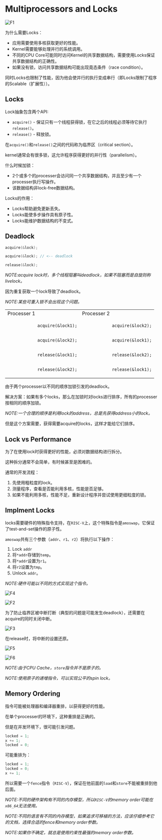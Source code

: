 # Multiprocessors and Locks

![F1](./F1.jpg)

为什么需要Locks：
* 应用需要使用多核获取更好的性能。
* Kernel需要能够处理并行的系统调用。
* 不同的CPU Core可能同时访问Kernel的共享数据结构，需要使用Locks保证共享数据结构的正确性。
* 如果没有锁，访问共享数据结构可能出现竟态条件（race condition）。

同时Locks也限制了性能，因为他会使并行的执行变成串行（即Locks限制了程序的Scalable（扩展性））。

## Locks

Lock抽象包含两个API:
* `acquire()` - 保证只有一个线程获得锁，在它之后的线程必须等待它执行`release()`。
* `release()` - 释放锁。

在`acquire()`和`release()`之间的代码称为临界区（critical section）。

kernel通常会有很多锁，这允许程序获得更好的并行性（parallelism）。

什么时候加锁：
* 2个或多个的processer会访问同一个共享数据结构，并且至少有一个processer执行写操作。
* 该数据结构非lock-free数据结构。

Locks的作用：
* Locks帮助避免更新丢失。
* Locks能使多步操作具有原子性。
* Locks能维护数据结构的不变式。

## Deadlock

```c
acquire(&lock);

acquire(&lock); // <-- deadlock

release(&lock);
```

*NOTE:acquire lock时，多个线程阻塞叫deadlock，如果不阻塞而是自旋则称livelock。*

因为重复获取一个lock导致了deadlock。

*NOTE:某些可重入锁不会出现这个问题。*

<table>
    <tr>
        <td>Processer 1</td>
        <td>Processer 2</td>
    </tr>
    <tr>
        <td>
            <code>
            acquire(&lock1);
            <br/>
            acquire(&lock2);
            <br/>
            release(&lock1);
            <br/>
            release(&lock2);
            </code>
        </td>
        <td>
            <code>
            acquire(&lock2);
            <br/>
            acquire(&lock1);
            <br/>
            release(&lock2);
            <br/>
            release(&lock1);
            </code>
        </td>
    </tr>
</table>

由于两个processer以不同的顺序加锁引发的deadlock。

解决方案：如果有多个locks，那么在加锁时对locks进行排序，所有的processer按相同的顺序加锁。

*NOTE:一个合理的顺序是利用lock的address，总是先获得address小的lock。*

但是这个方案需要，获得需要acquire的locks，这样才能给它们排序。

## Lock vs Performance

为了在使用lock时获得更好的性能，必须对数据结构进行拆分。

这种拆分通常不会简单，有时候甚至是困难的。

通常的开发流程：
1. 先使用粗粒度的lock。
2. 测量程序，查看是否能利用多核，性能是否足够。
3. 如果不能利用多核，性能不足，重新设计程序并尝试使用更细粒度的锁。

## Implment Locks

locks需要硬件的特殊指令支持，在`RISC-V`上，这个特殊指令是`amoswap`，它保证了test-and-set操作的原子性。

`amoswap`共有三个参数（`addr`、`r1`、`r2`）将执行以下操作：
1. Lock `addr`
2. 将`*addr`存储到`temp`。
3. 将`*addr`设置为`r1`。
4. 将`r2`设置为`tmp`。
5. Unlock `addr`。

*NOTE:硬件可能以不同的方式实现这个指令。*

![F4](./F4.jpg)

![F2](./F2.jpg)

为了防止临界区被中断打断（典型的问题是可能发生deadlock），还需要在acquire的同时关闭中断。

![F3](./F3.jpg)

在release时，将中断的设置还原。

![F5](./F5.jpg)

![F6](./F6.jpg)

*NOTE:由于CPU Cache，`store`指令并不是原子的。*

*NOTE:使用原子的递增指令，可以实现公平的spin lock。*

## Memory Ordering

指令可能被处理器和编译器重排，以获得更好的性能。

在单个processer的环境下，这种重排是正确的。

但是在并发环境下，很可能引发问题。

```c
locked = 1;
x += 1;
locked = 0;
```
可能重排为：
```c
locked = 1;
locked = 0;
x += 1;
```

所以需要一个`fence`指令（`RISC-V`），保证在他前面的`load`和`store`不能被重排到他后面。

*NOTE:不同的硬件架构有不同的内存模型，所以`RISC-V`的memory order可能在`x86_64`无法使用。*

*NOTE:不同的语言有不同的内存模型，如果追求可移植的方法，应该仔细参考它的文档，选择合适的fence和memory order参数。*

*NOTE:如果你不确定，就总是使用约束性最强的memory order参数。*